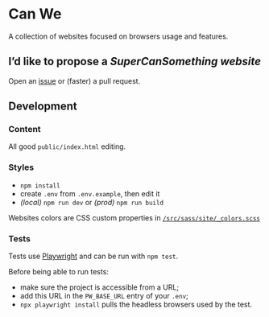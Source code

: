 # Can We

A collection of websites focused on browsers usage and features.

## I’d like to propose a _SuperCanSomething website_

Open an [issue](https://github.com/meduzen/canwe/issues) or (faster) a pull request.

## Development

### Content

All good `public/index.html` editing.

### Styles

- `npm install`
- create `.env` from `.env.example`, then edit it
- _(local)_ `npm run dev` or _(prod)_ `npm run build`

Websites colors are CSS custom properties in [`/src/sass/site/_colors.scss`](/src/sass/site/_colors.scss)

### Tests

Tests use [Playwright](https://playwright.dev) and can be run with `npm test`.

Before being able to run tests:
- make sure the project is accessible from a URL;
- add this URL in the `PW_BASE_URL` entry of your `.env`;
- `npx playwright install` pulls the headless browsers used by the test.
